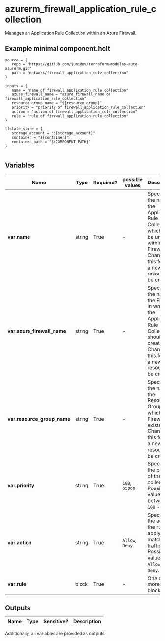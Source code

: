 # azurerm_firewall_application_rule_collection

Manages an Application Rule Collection within an Azure Firewall.

## Example minimal component.hclt

```hcl
source = {
   repo = "https://github.com/jumidev/terraform-modules-auto-azurerm.git" 
   path = "network/firewall_application_rule_collection" 
}

inputs = {
   name = "name of firewall_application_rule_collection" 
   azure_firewall_name = "azure_firewall_name of firewall_application_rule_collection" 
   resource_group_name = "${resource_group}" 
   priority = "priority of firewall_application_rule_collection" 
   action = "action of firewall_application_rule_collection" 
   rule = "rule of firewall_application_rule_collection" 
}

tfstate_store = {
   storage_account = "${storage_account}" 
   container = "${container}" 
   container_path = "${COMPONENT_PATH}" 
}


```

## Variables

| Name | Type | Required? |  possible values |  Description |
| ---- | ---- | --------- |  ----------- | ----------- |
| **var.name** | string | True | -  |  Specifies the name of the Application Rule Collection which must be unique within the Firewall. Changing this forces a new resource to be created. | 
| **var.azure_firewall_name** | string | True | -  |  Specifies the name of the Firewall in which the Application Rule Collection should be created. Changing this forces a new resource to be created. | 
| **var.resource_group_name** | string | True | -  |  Specifies the name of the Resource Group in which the Firewall exists. Changing this forces a new resource to be created. | 
| **var.priority** | string | True | `100`, `65000`  |  Specifies the priority of the rule collection. Possible values are between `100` - `65000`. | 
| **var.action** | string | True | `Allow`, `Deny`  |  Specifies the action the rule will apply to matching traffic. Possible values are `Allow` and `Deny`. | 
| **var.rule** | block | True | -  |  One or more `rule` blocks. | 



## Outputs

| Name | Type | Sensitive? | Description |
| ---- | ---- | --------- | --------- |

Additionally, all variables are provided as outputs.
